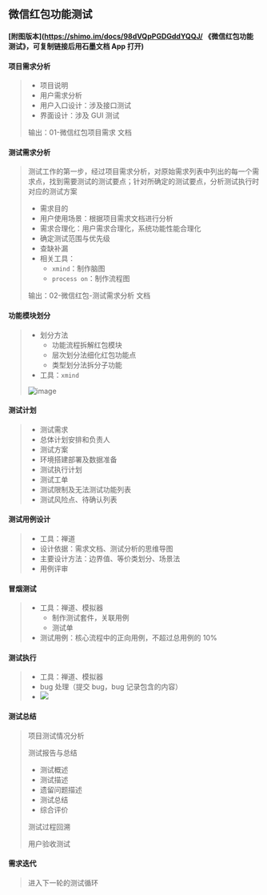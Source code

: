 ## 微信红包功能测试

#### [附图版本](https://shimo.im/docs/98dVQpPGDGddYQQJ/ 《微信红包功能测试》，可复制链接后用石墨文档 App 打开)

#### 项目需求分析

> - 项目说明
> - 用户需求分析
> - 用户入口设计：涉及接口测试
> - 界面设计：涉及 GUI 测试
>
> 输出：01-微信红包项目需求 文档



#### 测试需求分析

> 测试工作的第一步，经过项目需求分析，对原始需求列表中列出的每一个需求点，找到需要测试的测试要点；针对所确定的测试要点，分析测试执行时对应的测试方案
>
> - 需求目的
> - 用户使用场景：根据项目需求文档进行分析
> - 需求合理化：用户需求合理化，系统功能性能合理化
> - 确定测试范围与优先级
> - 查缺补漏
> - 相关工具：
>   - `xmind`：制作脑图
>   - `process on`：制作流程图
>
> 输出：02-微信红包-测试需求分析 文档



#### 功能模块划分

> - 划分方法
>   - 功能流程拆解红包模块
>   - 层次划分法细化红包功能点
>   - 类型划分法拆分子功能
> - 工具：`xmind`
>
> ![image](E:\测试\全面系统学测试\01-微信红包测试\微信红包-测试框架.png)



#### 测试计划

> - 测试需求
> - 总体计划安排和负责人
> - 测试方案
> - 环境搭建部署及数据准备
> - 测试执行计划
> - 测试工单
> - 测试限制及无法测试功能列表
> - 测试风险点、待确认列表



#### 测试用例设计

> - 工具：禅道
> - 设计依据：需求文档、测试分析的思维导图
> - 主要设计方法：边界值、等价类划分、场景法
> - 用例评审



#### 冒烟测试

> - 工具：禅道、模拟器
>   - 制作测试套件，关联用例
>   - 测试单
> - 测试用例：核心流程中的正向用例，不超过总用例的 10%



#### 测试执行

> - 工具：禅道、模拟器
> - bug 处理（提交 bug，bug 记录包含的内容）
> - ![](E:\测试\全面系统学测试\01-微信红包测试\缺陷描述.png)



#### 测试总结

> 项目测试情况分析
>
> 测试报告与总结
>
> - 测试概述
> - 测试描述
> - 遗留问题描述
> - 测试总结
> - 综合评价
>
> 测试过程回溯
>
> 用户验收测试



#### 需求迭代

> 进入下一轮的测试循环